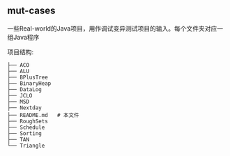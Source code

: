 ## mut-cases

一些Real-world的Java项目，用作调试变异测试项目的输入。每个文件夹对应一组Java程序

项目结构:

```text
├── ACO
├── ALU
├── BPlusTree
├── BinaryHeap
├── DataLog
├── JCLO
├── MSD
├── Nextday
├── README.md   # 本文件
├── RoughSets
├── Schedule
├── Sorting
├── TAN
└── Triangle
```
